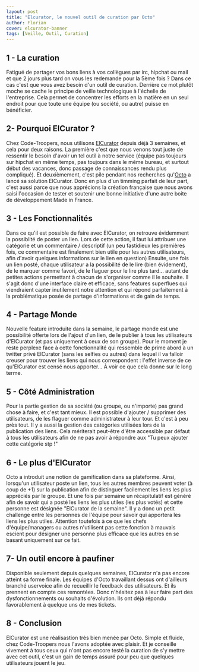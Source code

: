 ```yaml
---
layout: post
title: "Elcurator, le nouvel outil de curation par Octo"
author: Florian
cover: elcurator-banner
tags: [Veille, Outil, Curation]
---
```


## 1 - La curation
Fatigué de partager vos bons liens à vos collègues par irc, hipchat ou mail et que 2 jours plus tard on vous les redemande pour la 5ème fois ? Dans ce cas c'est que vous avez besoin d'un outil de curation. Derrière ce mot plutôt moche se cache le principe de veille technologique à l'échelle de l'entreprise. Cela permet de concentrer les efforts en la matière en un seul endroit pour que toute une équipe (ou société, ou autre) puisse en bénéficier.
<!--break-->

## 2- Pourquoi ElCurator ?
Chez Code-Troopers, nous utilisons [ElCurator](http://www.elcurator.net/) depuis déjà 3 semaines, et cela pour deux raisons. La première c'est que nous venons tout juste de ressentir le besoin d'avoir un tel outil à notre service (équipe pas toujours sur hipchat en même temps, pas toujours dans le même bureau, et surtout début des vacances, donc passage de connaissances rendu plus compliqué). Et deuxièmement, c'est pile pendant nos recherches qu'[Octo](http://www.octo.com/) a lancé sa solution ElCurator. Donc en plus d'un timming parfait de leur part, c'est aussi parce que nous apprécions la création française que nous avons saisi l'occasion de tester et soutenir une bonne initiative d'une autre boite de développement Made in France.

## 3 - Les Fonctionnalités
Dans ce qu'il est possible de faire avec ElCurator, on retrouve évidemment la possiblité de poster un lien. Lors de cette action, il faut lui attribuer une catégorie et un commentaire / descriptif (un peu fastidieux les premières fois, ce commentaire est finalement bien utile pour les autres utilisateurs, afin d'avoir quelques informations sur le lien en question)
Ensuite, une fois un lien posté, chaque utilisateur a la possibilité de le lire (bien évidement), de le marquer comme favori, de le flaguer pour le lire plus tard... autant de petites actions permettant à chacun de s'organiser comme il le souhaite.
Il s'agit donc d'une interface claire et efficace, sans features superflues qui viendraient capter inutilement notre attention et qui répond parfaitement à la problématique posée de partage d'informations et de gain de temps.

## 4 - Partage Monde
Nouvelle feature introduite dans la semaine, le partage monde est une possibilité offerte lors de l'ajout d'un lien, de le publier à tous les utilisateurs d'ElCurator (et pas uniquement à ceux de son groupe). Pour le moment je reste perplexe face à cette fonctionnalité qui ressemble de prime abord à un twitter privé ElCurator (sans les selfies ou autres) dans lequel  il va falloir creuser pour trouver les liens qui nous correspondent : l'effet inverse de ce qu'ElCurator est censé nous apporter...
À voir ce que cela donne sur le long terme.

## 5 - Côté Administration
Pour la partie gestion de sa société (ou groupe, ou n'importe) pas grand chose à faire, et c'est tant mieux. Il est possible d'ajouter / supprimer des utilisateurs, de les flaguer comme administrateur à leur tour. Et c'est à peu près tout.
Il y a aussi la gestion des catégories utilisées lors de la publication des liens. Cela mériterait peut-être d'être accessible par défaut à tous les utilisateurs afin de ne pas avoir à répondre aux "Tu peux ajouter cette catégorie stp !"

## 6 - Le plus d'ElCurator
Octo a introduit une notion de gamification dans sa plateforme. Ainsi, lorsqu'un utilisateur poste un lien, tous les autres membres peuvent voter (à coup de +1) sur la publication afin de distinguer facilement les liens les plus appréciés par le groupe. Et une fois par semaine un récapitulatif est généré afin de savoir qui a posté les liens les plus utiles (les plus votés) et cette personne est désignée "ElCurator de la semaine". Il y a donc un petit challenge entre les personnes de l'équipe pour savoir qui apportera les liens les plus utiles.
Attention toutefois à ce que les chefs d'équipe/managers ou autres n'utilisent pas cette fonction à mauvais escient pour désigner une personne plus efficace que les autres en se basant uniquement sur ce fait.

## 7- Un outil encore à paufiner
Disponible seulement depuis quelques semaines, ElCurator n'a pas encore atteint sa forme finale. Les équipes d'Octo travaillant dessus ont d'ailleurs branché uservoice afin de recueillir le feedback des utilisateurs. Et ils prennent en compte ces remontées. Donc n'hésitez pas à leur faire part des dysfonctionnements ou souhaits d'évolution. Ils ont déjà répondu favorablement à quelque uns de mes tickets.

## 8 - Conclusion
ElCurator est une réalisastion très bien menée par Octo. Simple et fluide, chez Code-Troopers nous l'avons adoptée avec plaisir. Et je conseille vivement à tous ceux qui n'ont pas encore testé la curation de s'y mettre avec cet outil, c'est un gain de temps assuré pour peu que quelques utilisateurs jouent le jeu.
